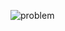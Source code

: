 ![problem](https://github.com/shamal184/Hackerrank-Solutions/blob/main/moraXtreme%20Past%20Problems/moraXtreme1.0/Beachfull%20Islands/problem.jpg)
